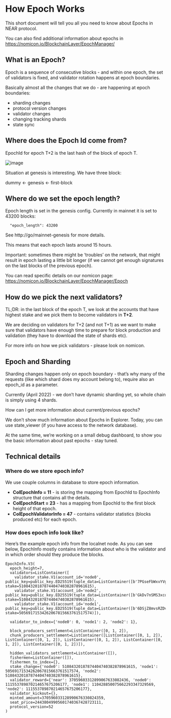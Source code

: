 # How Epoch Works

This short document will tell you all you need to know about Epochs in NEAR
protocol.

You can also find additional information about epochs in
https://nomicon.io/BlockchainLayer/EpochManager/

## What is an Epoch?

Epoch is a sequence of consecutive blocks - and within one epoch, the set of
validators is fixed, and validator rotation happens at epoch boundaries.

Basically almost all the changes that we do - are happening at epoch boundaries:

* sharding changes
* protocol version changes
* validator changes
* changing tracking shards
* state sync

## Where does the Epoch Id come from?

EpochId for epoch T+2 is the last hash of the block of epoch T.

![image](https://user-images.githubusercontent.com/1711539/195907256-c4b1d956-632c-4c11-aa38-17603b1fcc40.png)


Situation at genesis is interesting. We have three block:

dummy ← genesis ← first-block

## Where do we set the epoch length?

Epoch length is set in the genesis config. Currently in mainnet it is set to 43200 blocks:

```
  "epoch_length": 43200
```

See http://go/mainnet-genesis for more details.

This means that each epoch lasts around 15 hours.

Important: sometimes there might be ‘troubles’ on the network, that might result
in epoch lasting a little bit longer (if we cannot get enough signatures on the
last blocks of the previous epoch).

You can read specific details on our nomicon page:
https://nomicon.io/BlockchainLayer/EpochManager/Epoch

## How do we pick the next validators?

TL;DR: in the last block of the epoch T, we look at the accounts that have
highest stake and we pick them to become validators in **T+2**.

We are deciding on validators for T+2 (and not T+1) as we want to make sure that
validators have enough time to prepare for block production and validation (they
have to download the state of shards etc).

For more info on how we pick validators - please look on nomicon.

## Epoch and Sharding

Sharding changes happen only on epoch boundary - that’s why many of the requests
(like which shard does my account belong to), require also an epoch_id as a
parameter.

Currently (April 2022) - we don’t have dynamic sharding yet, so whole chain is
simply using 4 shards.

How can I get more information about current/previous epochs?

We don’t show much information about Epochs in Explorer. Today, you can use
state_viewer (if you have access to the network database).

At the same time, we’re working on a small debug dashboard, to show you the
basic information about past epochs - stay tuned.

## Technical details

### Where do we store epoch info?

We use couple columns in database to store epoch information.

* **ColEpochInfo = 11** - is storing the mapping from EpochId to EpochInfo
  structure that contains all the details.
* **ColEpochStart = 23** - has a mapping from EpochId to the first block height
  of that epoch.
* **ColEpochValidatorInfo = 47** - contains validator statistics (blocks
  produced etc) for each epoch.

### How does epoch info look like?

Here’s the example epoch info from the localnet node. As you can see below,
EpochInfo mostly contains information about who is the validator and in which
order should they produce the blocks.

```
EpochInfo.V3(
  epoch_height=7,
  validators=ListContainer([
    validator_stake.V1(account_id='node0', public_key=public_key.ED25519(tuple_data=ListContainer([b'7PGseFbWxvYVgZ89K1uTJKYoKetWs7BJtbyXDzfbAcqX'])), stake=51084320187874404740382878961615),
    validator_stake.V1(account_id='node2', public_key=public_key.ED25519(tuple_data=ListContainer([b'GkDv7nSMS3xcqA45cpMvFmfV1o4fRF6zYo1JRR6mNqg5'])), stake=51084320187874404740382878961615),
    validator_stake.V1(account_id='node1', public_key=public_key.ED25519(tuple_data=ListContainer([b'6DSjZ8mvsRZDvFqFxo8tCKePG96omXW7eVYVSySmDk8e'])), stake=50569171534262067815663761517574)]),

  validator_to_index={'node0': 0, 'node1': 2, 'node2': 1},

  block_producers_settlement=ListContainer([0, 1, 2]),
  chunk_producers_settlement=ListContainer([ListContainer([0, 1, 2]), ListContainer([0, 1, 2]), ListContainer([0, 1, 2]), ListContainer([0, 1, 2]), ListContainer([0, 1, 2])]),

  hidden_validators_settlement=ListContainer([]),
  fishermen=ListContainer([]),
  fishermen_to_index={},
  stake_change={'node0': 51084320187874404740382878961615, 'node1': 50569171534262067815663761517574, 'node2': 51084320187874404740382878961615},
  validator_reward={'near': 37059603312899067633082436, 'node0': 111553789870214657675206177, 'node1': 110428850075662293347329569, 'node2': 111553789870214657675206177},
  validator_kickout={},
  minted_amount=370596033128990676330824359,
  seat_price=24438049905601740367428723111,
  protocol_version=52
)
```

